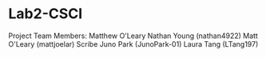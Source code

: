 # Lab2-CSCI
Project Team Members: Matthew O'Leary 
Nathan Young (nathan4922)
Matt O'Leary (mattjoelar) Scribe
Juno Park (JunoPark-01)
Laura Tang (LTang197)
